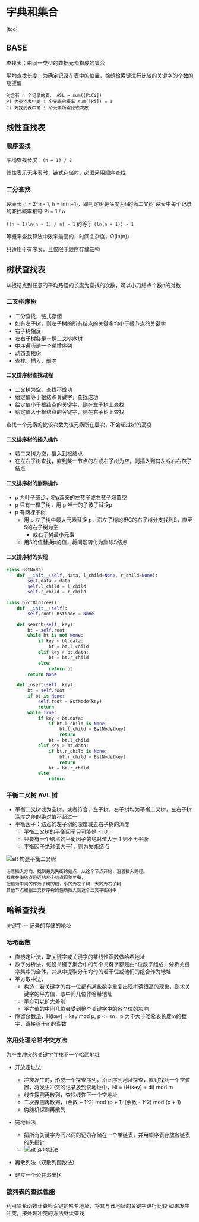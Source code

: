 # 字典和集合

[toc]

## BASE

查找表：由同一类型的数据元素构成的集合

平均查找长度：为确定记录在表中的位置，徐鹤检索键进行比较的关键字的个数的期望值

```text
对含有 n 个记录的表， ASL = sum([PiCi])
Pi 为查找表中第 i 个元素的概率 sum([Pi]) = 1
Ci 为找到表中第 i 个元素所需比较次数
```

## 线性查找表

### 顺序查找

平均查找长度：`(n + 1) / 2`

线性表示无序表时，链式存储时，必须采用顺序查找

### 二分查找

设表长 n = 2^h - 1, h = ln(n+1)，即判定树是深度为h的满二叉树
设表中每个记录的查找概率相等 Pi = 1 / n

`((n + 1)ln(n + 1) / n) - 1` 约等于 `(ln(n + 1)) - 1`

等概率查找算法中效率最高的，时间复杂度，O(ln(n))

只适用于有序表，且仅限于顺序存储结构

## 树状查找表

从根结点到任意的平均路径的长度为查找的次数，可以小刀结点个数n的对数

### 二叉排序树

- 二分查找，链式存储
- 如有左子树，则左子树的所有结点的关键字均小于根节点的关键字
- 右子树相反
- 左右子树各是一棵二叉排序树
- 中序遍历是一个递增序列
- 动态查找树
- 查找，插入，删除

#### 二叉排序树查找过程

- 二叉树为空，查找不成功
- 给定值等于根结点关键字，查找成功
- 给定值小于根结点的关键字，则在左子树上查找
- 给定值大于根结点的关键字，则在右子树上查找

查找一个元素的比较次数为该元素所在层次，不会超过树的高度

#### 二叉排序树的插入操作

- 若二叉树为空，插入到根结点
- 在左右子树查找，直到某一节点的左或右子树为空，则插入到其左或右右孩子结点

#### 二叉排序树的删除操作

- p 为叶子结点，将p双亲的左孩子或右孩子域置空
- p 只有一棵子树，用 p 唯一的子孩子替换p
- p 有两棵子树
  - 用 p 左子树中最大元素替换 p，沿左子树的根C的右子树分支找到S，直至S的右子树为空
    - 或右子树最小元素
  - 用S的值替换p的值，将问题转化为删除S结点

#### 二叉排序树的实现

```python
class BstNode:
    def __init__(self, data, l_child=None, r_child=None):
        self.data = data
        self.l_child = l_child
        self.r_child = r_child

class DictBinTree():
    def __init__(self):
        self.root: BstNode = None

    def search(self, key):
        bt = self.root
        while bt is not None:
            if key < bt.data:
                bt = bt.l_child
            elif key > bt.data:
                bt = bt.r_child
            else:
                return bt
        return None

    def insert(self, key):
        bt = self.root
        if bt is None:
            self.root = BstNode(key)
            return
        while True:
            if key < bt.data:
                if bt.l_child is None:
                    bt.l_child = BstNode(key)
                    return
                bt = bt.l_child
            elif key > bt.data:
                if bt.r_child is None:
                    bt.r_child = BstNode(key)
                    return
                bt = bt.r_child
            else:
                return
```

### 平衡二叉树 AVL 树

- 平衡二叉树或为空树，或者符合，左子树，右子树均为平衡二叉树，左右子树深度之差的绝对值不超过一
- 平衡因子：结点的左子树的深度减去右子树的深度
  - 平衡二叉树的平衡因子只可能是 -1 0 1
  - 只要有一个结点的平衡因子的绝对值大于 1 则不再平衡
  - 平衡因子绝对值大于1，则为失衡结点

![alt 构造平衡二叉树](./images/查找表/构造平衡二叉树.png)

```text
沿着插入方向，找到最先失衡的结点，从这个节点开始，沿着插入路径。
找离失衡结点最近的三个结点调整平衡，
把值为中间的作为子树的根，小的为左子树，大的为右子树
其他节点根据二叉排序树的性质插入到这个二叉平衡树中
```

## 哈希查找表

关键字 -- 记录的存储的地址

### 哈希函数

- 直接定址法，取关键字或关键字的某线性函数做哈希地址
- 数字分析法，假设关键字集合中的每个关键字都是由n位数字组成，分析关键字集中的全体，并从中提取分布均匀的若干位或他们的组合作为地址
- 平方取中法，
  - 构造：若关键字的每一位都有某些数字重复出现拼读很高的现象，则求关键字的平方值，取中间几位作哈希地址
  - 平方可以扩大差别
  - 平方值的中间几位会受到整个关键字中的各个位的影响
- 除留余数法，H(key) = key mod p, p <= m，p 为不大于哈希表长度m的数字，奇接近于m的素数

### 常用处理哈希冲突方法

为产生冲突的关键字寻找下一个哈西地址

- 开放定址法
  - 冲突发生时，形成一个探查序列，沿此序列地址探查，直到找到一个空位置，将发生冲突的记录放到该地址中，Hi = (H(key) + di) mod m
  - 线性探测再散列，查找线性下一个空地址
  - 二次探测再散列，(余数 + 1^2) mod (p + 1) (余数 - 1^2) mod (p + 1)
  - 伪随机探测再散列
- 链地址法
  - 把所有关键字为同义词的记录存储在一个单链表，并用顺序表存放各链表的头指针
  - ![alt 连地址法](./images/查找表/链地址法.png)

- 再散列法（双散列函数法）
- 建立一个公共溢出区

### 散列表的查找性能

利用哈希函数计算检索键的哈希地址，将其与该地址的关键字进行比较
如果发生冲突，按处理冲突的方法继续查找
